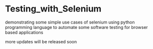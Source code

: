 # Testing_with_Selenium
demonstrating some simple use cases of selenium
using python programming language 
to automate some software testing for browser based applications

more updates will be released soon

